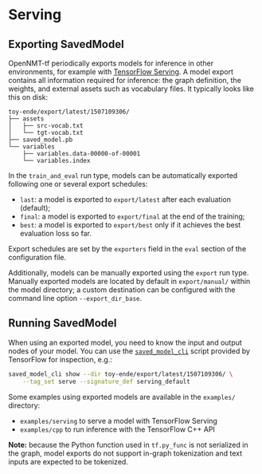 # Serving

## Exporting SavedModel

OpenNMT-tf periodically exports models for inference in other environments, for example with [TensorFlow Serving](https://www.tensorflow.org/serving/). A model export contains all information required for inference: the graph definition, the weights, and external assets such as vocabulary files. It typically looks like this on disk:

```text
toy-ende/export/latest/1507109306/
├── assets
│   ├── src-vocab.txt
│   └── tgt-vocab.txt
├── saved_model.pb
└── variables
    ├── variables.data-00000-of-00001
    └── variables.index
```

In the `train_and_eval` run type, models can be automatically exported following one or several export schedules:

* `last`: a model is exported to `export/latest` after each evaluation (default);
* `final`: a model is exported to `export/final` at the end of the training;
* `best`: a model is exported to `export/best` only if it achieves the best evaluation loss so far.

Export schedules are set by the `exporters` field in the `eval` section of the configuration file.

Additionally, models can be manually exported using the `export` run type. Manually exported models are located by default in `export/manual/` within the model directory; a custom destination can be configured with the command line option `--export_dir_base`.

## Running SavedModel

When using an exported model, you need to know the input and output nodes of your model. You can use the [`saved_model_cli`](https://www.tensorflow.org/programmers_guide/saved_model#cli_to_inspect_and_execute_savedmodel) script provided by TensorFlow for inspection, e.g.:

```bash
saved_model_cli show --dir toy-ende/export/latest/1507109306/ \
    --tag_set serve --signature_def serving_default
```

Some examples using exported models are available in the `examples/` directory:

* `examples/serving` to serve a model with TensorFlow Serving
* `examples/cpp` to run inference with the TensorFlow C++ API

**Note:** because the Python function used in `tf.py_func` is not serialized in the graph, model exports do not support in-graph tokenization and text inputs are expected to be tokenized.
